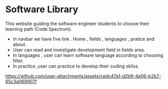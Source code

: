 # Software Library

This website guiding the software engineer students to choose their learning path (Code Spectrum).
- In navbar we have five link . Home , fields , languages , pratice and about. 
- User can read and investigate development field in fields area.
- In languages , user can learn software language according to choosing filter.
- In practice ,user can practice to develop their coding skilss.



https://github.com/user-attachments/assets/cedc47a1-d2b9-4a06-b2b7-65c3a069907f

